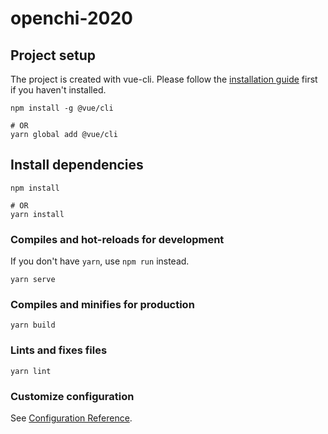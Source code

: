 # openchi-2020

## Project setup
The project is created with vue-cli. Please follow the [installation guide](https://cli.vuejs.org/guide/installation.html) first if you haven't installed.
```
npm install -g @vue/cli

# OR
yarn global add @vue/cli
```

## Install dependencies
```
npm install 

# OR
yarn install
```

### Compiles and hot-reloads for development
If you don't have `yarn`, use `npm run` instead.
```
yarn serve
```

### Compiles and minifies for production
```
yarn build
```

### Lints and fixes files
```
yarn lint
```

### Customize configuration
See [Configuration Reference](https://cli.vuejs.org/config/).
